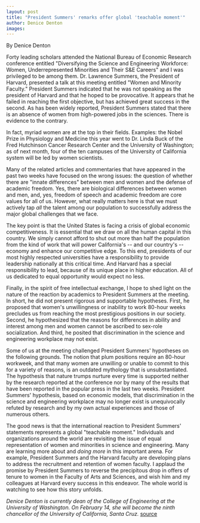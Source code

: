 ```yaml
---
layout: post
title: "President Summers' remarks offer global 'teachable moment'"
author: Denice Denton
images:
---
```


By Denice Denton  

Forty leading scholars attended the National Bureau of Economic Research conference entitled "Diversifying the Science and Engineering Workforce: Women, Underrepresented Minorities and Their S&E Careers" and I was privileged to be among them. Dr. Lawrence Summers, the President of Harvard, presented a talk at this meeting entitled "Women and Minority Faculty." President Summers indicated that he was not speaking as the president of Harvard and that he hoped to be provocative. It appears that he failed in reaching the first objective, but has achieved great success in the second. As has been widely reported, President Summers stated that there is an absence of women from high-powered jobs in the sciences. There is evidence to the contrary.

In fact, myriad women are at the top in their fields. Examples: the Nobel Prize in Physiology and Medicine this year went to Dr. Linda Buck of the Fred Hutchinson Cancer Research Center and the University of Washington; as of next month, four of the ten campuses of the University of California system will be led by women scientists.

Many of the related articles and commentaries that have appeared in the past two weeks have focused on the wrong issues: the question of whether there are "innate differences" between men and women and the defense of academic freedom. Yes, there are biological differences between women and men, and, yes, freedom of speech and academic freedom are core values for all of us. However, what really matters here is that we must actively tap _all_ the talent among our population to successfully address the major global challenges that we face.

The key point is that the United States is facing a crisis of global economic competitiveness. It is essential that we draw on all the human capital in this country. We simply cannot afford to shut out more than half the population from the kind of work that will power California's -- and our country's -- economy and enhance our competitive edge. To this end, presidents of our most highly respected universities have a responsibility to provide leadership nationally at this critical time. And Harvard has a special responsibility to lead, because of its unique place in higher education. All of us dedicated to equal opportunity would expect no less.

Finally, in the spirit of free intellectual exchange, I hope to shed light on the nature of the reaction by academics to President Summers at the meeting. In short, he did not present rigorous and supportable hypotheses. First, he proposed that women's unwillingness or inability to work 80-hour weeks precludes us from reaching the most prestigious positions in our society. Second, he hypothesized that the reasons for differences in ability and interest among men and women cannot be ascribed to sex-role socialization. And third, he posited that discrimination in the science and engineering workplace may not exist.

Some of us at the meeting challenged President Summers' hypotheses on the following grounds. The notion that plum positions require an 80-hour workweek, and that many women are unwilling or unable to commit to this for a variety of reasons, is an outdated mythology that is unsubstantiated. The hypothesis that nature trumps nurture every time is supported neither by the research reported at the conference nor by many of the results that have been reported in the popular press in the last two weeks. President Summers' hypothesis, based on economic models, that discrimination in the science and engineering workplace may no longer exist is unequivocally refuted by research and by my own actual experiences and those of numerous others.

The good news is that the international reaction to President Summers' statements represents a global "teachable moment." Individuals and organizations around the world are revisiting the issue of equal representation of women and minorities in science and engineering. Many are learning more about and _doing more_ in this important arena. For example, President Summers and the Harvard faculty are developing plans to address the recruitment and retention of women faculty. I applaud the promise by President Summers to reverse the precipitous drop in offers of tenure to women in the Faculty of Arts and Sciences, and wish him and my colleagues at Harvard every success in this endeavor. The whole world is watching to see how this story unfolds.

_Denice Denton is currently dean of the College of Engineering at the University of Washington. On February 14, she will become the ninth chancellor of the University of California, Santa Cruz._
[source](http://www1.ucsc.edu/currents/04-05/02-07/opinion-denton.asp "Permalink to opinion-denton")

